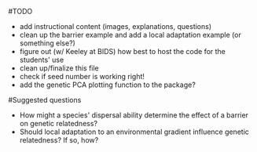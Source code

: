 #TODO

- add instructional content (images, explanations, questions)
- clean up the barrier example and add a local adaptation example (or something else?)
- figure out (w/ Keeley at BIDS) how best to host the code for the students' use
- clean up/finalize this file
- check if seed number is working right!
- add the genetic PCA plotting function to the package?

#Suggested questions

- How might a species' dispersal ability determine the effect of a barrier on genetic relatedness?
- Should local adaptation to an environmental gradient influence genetic relatedness? If so, how?
